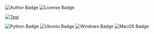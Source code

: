![Author Badge](https://img.shields.io/badge/Author-Benoit%20Dehapiot-green?color=rgb(149%2C157%2C165)&labelColor=rgb(50%2C60%2C65)) 
![License Badge](https://img.shields.io/badge/License-GNU%20General%20Public%20License%20v3.0-green?&color=rgb(149%2C157%2C165)&labelColor=rgb(50%2C60%2C65)) 

[![Test](https://github.com/BDehapiot/Template-Repo_Env/actions/workflows/test.yml/badge.svg)](https://github.com/BDehapiot/Template-Repo_Env/actions/workflows/test.yml)

![Python Badge](https://img.shields.io/badge/Python-3.9%20%7C%203.10%20%7C%203.11-blue?logo=python&logoColor=rgb(149%2C157%2C165)&labelColor=rgb(50%2C60%2C65)) 
![Ubuntu Badge](https://img.shields.io/badge/Ubuntu-latest-blue?logo=ubuntu&logoColor=rgb(149%2C157%2C165)&labelColor=rgb(50%2C60%2C65)) 
![Windows Badge](https://img.shields.io/badge/Windows-latest-blue?logo=windows11&logoColor=rgb(149%2C157%2C165)&labelColor=rgb(50%2C60%2C65)) 
![MacOS Badge](https://img.shields.io/badge/MacOS-latest-blue?logo=apple&logoColor=rgb(149%2C157%2C165)&labelColor=rgb(50%2C60%2C65)) 
